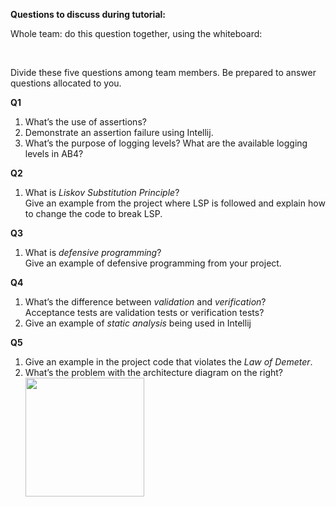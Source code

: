 **Questions to discuss during tutorial:**

Whole team: do this question together, using the whiteboard:

<div class="indented">
  <include src="../../book/modeling/modelingBehaviors/activityDiagrams/q-modelWorkflowOfBurgerShop.md" />
</div>
<br>

Divide these five questions among team members. Be prepared to answer questions allocated to you.

**Q1**
1. What’s the use of assertions?
1. Demonstrate an assertion failure using Intellij.
1. What’s the purpose of logging levels? What are the available logging levels in AB4?

**Q2**
1. What is _Liskov Substitution Principle_?<br>
   Give an example from the project where LSP is followed and explain how to change the code to break LSP.

**Q3**
1. What is _defensive programming_?<br>
   Give an example of defensive programming from your project.

**Q4**
1. What’s the difference between _validation_ and _verification_?<br>
   Acceptance tests are validation tests or verification tests?
1. Give an example of _static analysis_ being used in Intellij

**Q5**
1. Give an example in the project code that violates the _Law of Demeter_.
1. What’s the problem with the architecture diagram on the right?<br>
   <img src="{{baseUrl}}/book/architecture/architectureDiagrams/drawing/images/tip.png" height="190" /><br>


